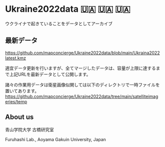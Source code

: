 # Ukraine2022data 🇺🇦 🇺🇦 🇺🇦
ウクライナで起きていることをデータとしてアーカイブ

## 最新データ
https://github.com/mapconcierge/Ukraine2022data/blob/main/Ukraina2022latest.kmz

適宜データ更新を行いますが、全てマージしたデータは、容量が上限に達するまで上記URLを最新データとして公開します。

諸々の作業用データは衛星画像似関しては以下のディレクトリで一時ファイルを置いてあります。
https://github.com/mapconcierge/Ukraine2022data/tree/main/satelliteimageries/temp


## About us
青山学院大学 古橋研究室

Furuhashi Lab., Aoyama Gakuin University, Japan
